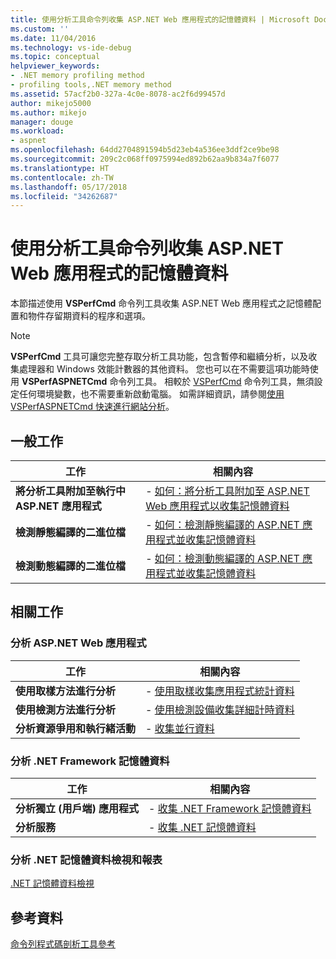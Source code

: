 ```yaml
---
title: 使用分析工具命令列收集 ASP.NET Web 應用程式的記憶體資料 | Microsoft Docs
ms.custom: ''
ms.date: 11/04/2016
ms.technology: vs-ide-debug
ms.topic: conceptual
helpviewer_keywords:
- .NET memory profiling method
- profiling tools,.NET memory method
ms.assetid: 57acf2b0-327a-4c0e-8078-ac2f6d99457d
author: mikejo5000
ms.author: mikejo
manager: douge
ms.workload:
- aspnet
ms.openlocfilehash: 64dd2704891594b5d23eb4a536ee3ddf2ce9be98
ms.sourcegitcommit: 209c2c068ff0975994ed892b62aa9b834a7f6077
ms.translationtype: HT
ms.contentlocale: zh-TW
ms.lasthandoff: 05/17/2018
ms.locfileid: "34262687"
---
```

# <a name="collect-memory-data-from-an-aspnet-web-application-by-using-the-profiler-command-line"></a>使用分析工具命令列收集 ASP.NET Web 應用程式的記憶體資料
本節描述使用 **VSPerfCmd** 命令列工具收集 ASP.NET Web 應用程式之記憶體配置和物件存留期資料的程序和選項。  
  
> [!NOTE]
>  **VSPerfCmd** 工具可讓您完整存取分析工具功能，包含暫停和繼續分析，以及收集處理器和 Windows 效能計數器的其他資料。 您也可以在不需要這項功能時使用 **VSPerfASPNETCmd** 命令列工具。 相較於 [VSPerfCmd](../profiling/vsperfcmd.md) 命令列工具，無須設定任何環境變數，也不需要重新啟動電腦。 如需詳細資訊，請參閱[使用 VSPerfASPNETCmd 快速進行網站分析](../profiling/rapid-web-site-profiling-with-vsperfaspnetcmd.md)。  
  
## <a name="common-tasks"></a>一般工作
  
|工作|相關內容|  
|----------|---------------------|  
|**將分析工具附加至執行中 ASP.NET 應用程式**|-   [如何：將分析工具附加至 ASP.NET Web 應用程式以收集記憶體資料](../profiling/how-to-attach-the-profiler-to-an-aspnet-web-application-to-collect-memory-data-by-using-the-command-line.md)|  
|**檢測靜態編譯的二進位檔**|-   [如何：檢測靜態編譯的 ASP.NET 應用程式並收集記憶體資料](../profiling/how-to-instrument-a-statically-compiled-aspnet-web-application-and-collect-memory-data-by-using-the-profiler-command-line.md)|  
|**檢測動態編譯的二進位檔**|-   [如何：檢測動態編譯的 ASP.NET 應用程式並收集記憶體資料](../profiling/how-to-instrument-a-dynamically-compiled-aspnet-web-application-and-collect-memory-data.md)|  
  
## <a name="related-tasks"></a>相關工作
  
### <a name="profile-aspnet-web-applications"></a>分析 ASP.NET Web 應用程式  
  
|工作|相關內容|  
|----------|---------------------|  
|**使用取樣方法進行分析**|-   [使用取樣收集應用程式統計資料](../profiling/collecting-application-statistics-for-aspnet-using-the-profiler-sampling-method.md)|  
|**使用檢測方法進行分析**|-   [使用檢測設備收集詳細計時資料](../profiling/collecting-detailed-timing-data-aspnet-profiler-instrumentation-method.md)|  
|**分析資源爭用和執行緒活動**|-   [收集並行資料](../profiling/collecting-concurrency-data-for-an-aspnet-web-application.md)|  
  
### <a name="profile-net-framework-memory-data"></a>分析 .NET Framework 記憶體資料  
  
|工作|相關內容|  
|----------|---------------------|  
|**分析獨立 (用戶端) 應用程式**|-   [收集 .NET Framework 記憶體資料](../profiling/collecting-dotnet-framework-memory-data-for-stand-alone-applications.md)|  
|**分析服務**|-   [收集 .NET 記憶體資料](../profiling/collecting-memory-data-from-dotnet-framework-services-by-using-the-profiler-command-line.md)|  
  
### <a name="analyze-net-memory-data-views-and-reports"></a>分析 .NET 記憶體資料檢視和報表  
 [.NET 記憶體資料檢視](../profiling/dotnet-memory-data-views.md)  
  
## <a name="reference"></a>參考資料  
 [命令列程式碼剖析工具參考](../profiling/command-line-profiling-tools-reference.md)